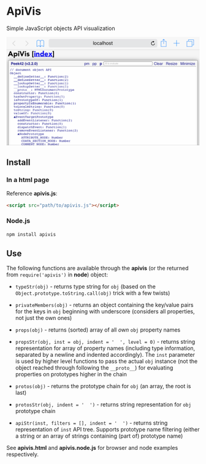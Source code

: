 # ApiVis

Simple JavaScript objects API visualization

![Screenshot](./screenshot.png)

## Install

### In a html page

Reference **apivis.js**:  

```html
<script src="path/to/apivis.js"></script>
```

### Node.js

```bash
npm install apivis
```

## Use

The following functions are available through the **apivis** (or the returned from `require('apivis')` in **node**) object:

- `typeStr(obj)` - returns type string for `obj` (based on the `Object.prototype.toString.call(obj)` trick with a few twists)

- `privateMembers(obj)` - returns an object containing the key/value pairs for the keys in `obj` beginning with underscore (considers all properties, not just the own ones)

- `props(obj)` - returns (sorted) array of all *own* `obj` property names

- `propsStr(obj, inst = obj, indent = '  ', level = 0)` - returns string representation for array of property names (including type information, separated by a newline and indented accordingly). The `inst` parameter is used by higher level functions to pass the actual `obj` instance (not the object reached through following the `__proto__`) for evaluating properties on prototypes higher in the chain

- `protos(obj)` - returns the prototype chain for `obj` (an array, the root is last)

- `protosStr(obj, indent = '  ')` - returns string representation for `obj` prototype chain

- `apiStr(inst, filters = [], indent = '  ')` - returns string representation of `inst` API tree. Supports prototype name filtering (either a string or an array of strings containing (part of) prototype name)

See **apivis.html** and **apivis.node.js** for browser and node examples respectively.
